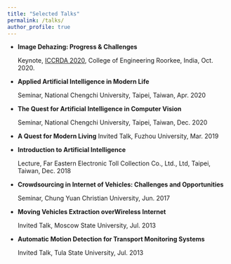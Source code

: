```yaml
---
title: "Selected Talks"
permalink: /talks/
author_profile: true
---
```


* **Image Dehazing: Progress & Challenges**

  Keynote, [ICCRDA 2020](http://iccrlab.com/index.html), College of Engineering Roorkee, India, Oct. 2020. 

* **Applied Artificial Intelligence in Modern Life**

  Seminar, National Chengchi University, Taipei, Taiwan, Apr. 2020

* **The Quest for Artificial Intelligence in Computer Vision**

  Seminar, National Chengchi University, Taipei, Taiwan, Dec. 2020
 
* **A Quest for Modern Living**
  Invited Talk, Fuzhou University, Mar. 2019

* **Introduction to Artificial Intelligence**

  Lecture, Far Eastern Electronic Toll Collection Co., Ltd., Ltd, Taipei, Taiwan, Dec. 2018

* **Crowdsourcing in Internet of Vehicles: Challenges and Opportunities**

  Seminar, Chung Yuan Christian University, Jun. 2017

* **Moving Vehicles Extraction overWireless Internet**

  Invited Talk, Moscow State University, Jul. 2013

* **Automatic Motion Detection for Transport Monitoring Systems**
  
  Invited Talk, Tula State University, Jul. 2013
  
